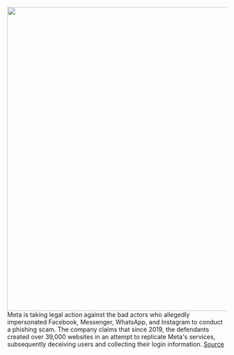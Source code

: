 <img src='https://cdn.vox-cdn.com/thumbor/nkA6fRBnI8A8bLS9wAqKeRToGOo=/0x0:2040x1360/1200x800/filters:focal(857x517:1183x843)/cdn.vox-cdn.com/uploads/chorus_image/image/70299091/acastro_211101_1777_meta_0002.0.jpg' width='700px' /><br/>
Meta is taking legal action against the bad actors who allegedly impersonated Facebook, Messenger, WhatsApp, and Instagram to conduct a phishing scam. The company claims that since 2019, the defendants created over 39,000 websites in an attempt to replicate Meta's services, subsequently deceiving users and collecting their login information.
<a href='https://www.theverge.com/2021/12/20/22846952/meta-lawsuit-phishing-attacks'> Source <a/>